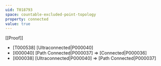 ```yaml
---
uid: T018793
space: countable-excluded-point-topology
property: connected
value: true
---
```

[[Proof]]

* [T000538] [Ultraconnected|P000040]
* [I000040] [Path Connected|P000037] => [Connected|P000036]
* [I000038] [Ultraconnected|P000040] => [Path Connected|P000037]

